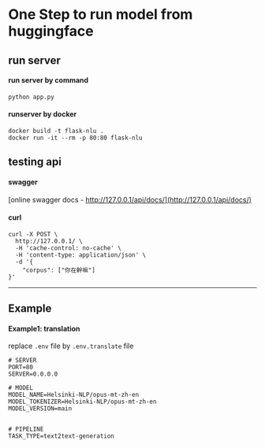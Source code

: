 # One Step to run model from huggingface

## run server
#### run server by command
```commandline
python app.py
```
#### runserver by docker
```
docker build -t flask-nlu .          
docker run -it --rm -p 80:80 flask-nlu
```

## testing api
#### swagger
[online swagger docs - http://127.0.0.1/api/docs/](http://127.0.0.1/api/docs/)

#### curl
```
curl -X POST \
  http://127.0.0.1/ \
  -H 'cache-control: no-cache' \
  -H 'content-type: application/json' \
  -d '{
	"corpus": ["你在幹嘛"]
}'
```


----
## Example
#### Example1: translation
replace `.env` file by `.env.translate` file 

```
# SERVER
PORT=80
SERVER=0.0.0.0

# MODEL
MODEL_NAME=Helsinki-NLP/opus-mt-zh-en
MODEL_TOKENIZER=Helsinki-NLP/opus-mt-zh-en
MODEL_VERSION=main


# PIPELINE
TASK_TYPE=text2text-generation
```
